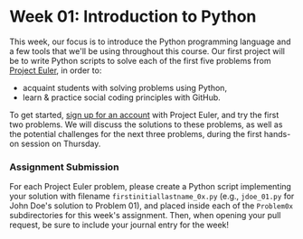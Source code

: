 Week 01: Introduction to Python
===============================

This week, our focus is to introduce the Python programming language and a few
tools that we'll be using throughout this course.  Our first project will be to
write Python scripts to solve each of the first five problems from [Project
Euler](https://projecteuler.net/), in order to:

* acquaint students with solving problems using Python, 
* learn & practice social coding principles with GitHub.

To get started, [sign up for an account](https://projecteuler.net/register) with 
Project Euler, and try the first two problems.  We will discuss the solutions to
these problems, as well as the potential challenges for the next three problems,
during the first hands-on session on Thursday.

### Assignment Submission

For each Project Euler problem, please create a Python script implementing your
solution with filename `firstinitiallastname_0x.py` (e.g., `jdoe_01.py` for
John Doe's solution to Problem 01), and placed inside each of the `Problem0x`
subdirectories for this week's assignment.  Then, when opening your pull
request, be sure to include your journal entry for the week!

